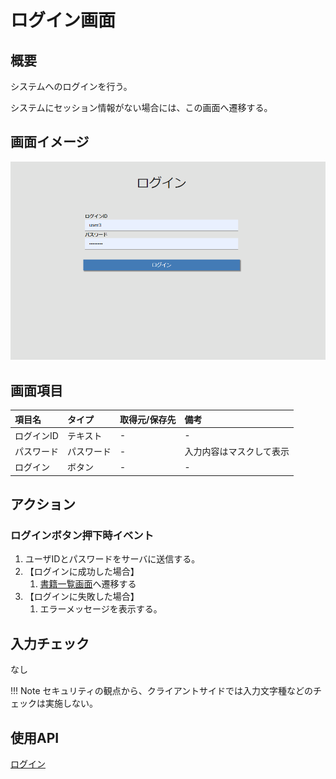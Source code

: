 # ログイン画面

## 概要

システムへのログインを行う。

システムにセッション情報がない場合には、この画面へ遷移する。

## 画面イメージ

![ログイン画面](images/screen/login.png)

## 画面項目

| 項目名     | タイプ     | 取得元/保存先 | 備考                     |
| :--------- | :--------- | :------------ | :----------------------- |
| ログインID | テキスト   | -             | -                        |
| パスワード | パスワード | -             | 入力内容はマスクして表示 |
| ログイン   | ボタン     | -             | -                        |

## アクション

### ログインボタン押下時イベント

1. ユーザIDとパスワードをサーバに送信する。
2. 【ログインに成功した場合】
    1. [書籍一覧画面](list.md)へ遷移する
3. 【ログインに失敗した場合】
    1. エラーメッセージを表示する。

## 入力チェック

なし

!!! Note
    セキュリティの観点から、クライアントサイドでは入力文字種などのチェックは実施しない。

## 使用API

[ログイン](https://bookmanagementapi.docs.apiary.io/#reference/0/0/0)
